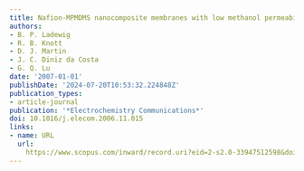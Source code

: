 ```yaml
---
title: Nafion-MPMDMS nanocomposite membranes with low methanol permeability
authors:
- B. P. Ladewig
- R. B. Knott
- D. J. Martin
- J. C. Diniz da Costa
- G. Q. Lu
date: '2007-01-01'
publishDate: '2024-07-20T10:53:32.224848Z'
publication_types:
- article-journal
publication: '*Electrochemistry Communications*'
doi: 10.1016/j.elecom.2006.11.015
links:
- name: URL
  url: 
    https://www.scopus.com/inward/record.uri?eid=2-s2.0-33947512598&doi=10.1016%2fj.elecom.2006.11.015&partnerID=40&md5=2d22626b47c36ab6c2ce7a9293a799b9
---
```

